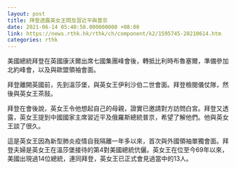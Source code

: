 ```yaml
---
layout: post
title: 拜登透露英女王問及習近平與普京　
date: 2021-06-14 05:40:58.000000000 +08:00
link: https://news.rthk.hk/rthk/ch/component/k2/1595745-20210614.htm
categories: rthk
---
```


美國總統拜登在英國康沃爾出席七國集團峰會後，轉抵比利時布魯塞爾，準備參加北約峰會，以及與歐盟領袖會面。

拜登離開英國前，先到溫莎堡，與英女王伊利沙伯二世會面。拜登檢閱儀仗隊，然後與英女王茶敍。

拜登在會後說，英女王令他想起自己的母親，證實已邀請對方訪問白宮。拜登又透露，英女王提到中國國家主席習近平及俄羅斯總統普京，希望了解他們。他與英女王談了很久。

這是英女王因為新型肺炎疫情自我隔離一年多以來，首次與外國領袖單獨會面。拜登夫婦是英女王在溫莎堡接待的第4對美國總統伉儷。英女王在位至今69年以來，美國出現過14位總統，連同拜登，英女王已正式會見過當中的13人。
